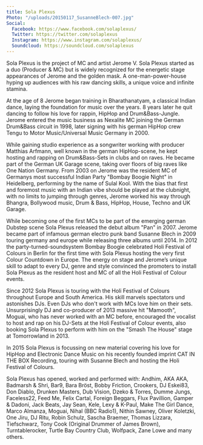 ```yaml
---
title: Sola Plexus
Photo: "/uploads/20150117_SusanneBlech-007.jpg"
Social:
  Facebook: https://www.facebook.com/solaplexus/
  Twitter: https://twitter.com/solaplexus
  Instagram: https://www.instagram.com/solaplexus/
  Soundcloud: https://soundcloud.com/solaplexus
---
```


Sola Plexus is the project of MC and artist Jerome V. Sola Plexus started as a duo (Producer & MC) but is widely recognized for the energetic stage appearances of Jerome and the golden mask. A one-man-power-house hyping up audiences with his raw dancing skills, a unique voice and infinite stamina.

At the age of 8 Jerome began training in Bharathanatyam, a classical Indian dance, laying the foundation for music over the years. 8 years later he quit dancing to follow his love for rappin,  HipHop and Drum&Bass-Jungle. Jerome entered the music business as Nexalite MC joining the German Drum&Bass circuit in 1998, later signing with his german HipHop crew Tengu to Motor Music/Universal Music Germany in 2000.

While gaining studio experience as a songwriter working with producer Matthias Arfmann, well known in the german HipHop-scene, he kept hosting and rapping on Drum&Bass-Sets in clubs and on raves. He became part of the German UK Garage scene, taking over floors of big raves like One Nation Germany.
From 2003 on Jerome was the resident MC of Germanys most successful Indian Party "Bombay Boogie Night" in Heidelberg, performing by the name of Sulal Kool. With the bias that first and foremost music with an Indian vibe should be played at the clubnight, with no limits to jumping through genres, Jerome worked his way through Bhangra, Bollywood music, Drum & Bass, HipHop, House, Techno and UK Garage.

While becoming one of the first MCs to be part of the emerging german Dubstep scene Sola Plexus released the debut album "Pan" in 2007. Jerome became part of infamous german electro punk band Susanne Blech in 2009 touring germany and europe while releasing three albums until 2014. In 2012 the party-turned-soundsystem Bombay Boogie celebrated Holi Festival of Colours in Berlin for the first time with Sola Plexus hosting the very first Colour Countdown in Europe. The energy on stage and Jerome’s unique skill to adapt to every DJ, genre and style convinced the promoters to install Sola Plexus as the resident host and MC of all the Holi Festival of Colour events.

Since 2012 Sola Plexus is touring with the Holi Festival of Colours throughout Europe and South America. His skill marvels spectators und astonishes DJs. Even DJs who don't work with MCs love him on their sets. Unsurprisingly DJ and co-producer of  2013 massive hit "Mamooth", Moguai, who has never worked with an MC before, encouraged the vocalist to host and rap on his DJ-Sets at the Holi Festival of Colour events, also booking Sola Plexus to perform with him on the "Smash The House" stage at Tomorrowland in 2013.

In 2015 Sola Plexus is focussing on new material covering his love for HipHop and Electronic Dance Music on his recently founded imprint CAT IN THE BOX Recording,  touring with Susanne Blech and hosting the Holi Festival of Colours.

Sola Plexus has opened, worked and performed with:
Andhim, AKA AKA, Badmarsh & Shri, Bar9, Bara Bröst, Bobby Friction, Crookers, DJ Eskei83, Don Diablo, Drunken Masters, Dub Vision, Dzeko & Torres, Dumme Jungs, Faceless22, Feed Me, Felix Cartal, Foreign Beggars, Flux Pavillion, Gamper & Dadoni, Jack Beats, Jay Sean, Kele, Lexy & K-Paul, Make The Girl Dance, Marco Almanza, Moguai, Nihal (BBC Radio1), Nithin Sawney, Oliver Koletzki, One Jiru, DJ Ritu, Robin Schulz, Sascha Braemer, Thomas Lizzara, Tiefschwarz, Tony Cook (Original Drummer of James Brown), Turntablerocker, Turtle Bay Country Club, Wolfpack, Zane Lowe and many others.

